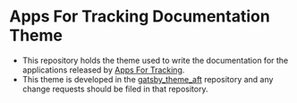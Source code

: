 # Apps For Tracking Documentation Theme

- This repository holds the theme used to write the documentation for the
  applications released by
  [Apps For Tracking](https://appsfortracking.com).
- This theme is developed in the
  [gatsby_theme_aft](https://github.com/appsfortracking/gatsby_theme_aft)
  repository and any change requests should be filed in that repository.
